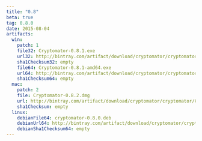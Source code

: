 ```yaml
---
title: "0.8"
beta: true
tag: 0.8.0
date: 2015-08-04
artifacts:
  win:
    patch: 1
    file32: Cryptomator-0.8.1.exe
    url32: http://bintray.com/artifact/download/cryptomator/cryptomator/Cryptomator-0.8.1.exe
    sha1Checksum32: empty
    file64: Cryptomator-0.8.1-amd64.exe
    url64: http://bintray.com/artifact/download/cryptomator/cryptomator/Cryptomator-0.8.1-amd64.exe
    sha1Checksum64: empty
  mac:
    patch: 2
    file: Cryptomator-0.8.2.dmg
    url: http://bintray.com/artifact/download/cryptomator/cryptomator/Cryptomator-0.8.2.dmg
    sha1Checksum: empty
  linux:
    debianFile64: cryptomator-0.8.0.deb
    debianUrl64: http://bintray.com/artifact/download/cryptomator/cryptomator-deb/pool/contrib/c/cryptomator/cryptomator-0.8.0.deb
    debianSha1Checksum64: empty
---
```

